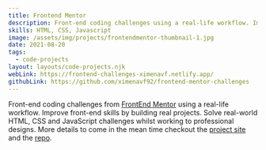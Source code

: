 ```yaml
---
title: Frontend Mentor
description: Front-end coding challenges using a real-life workflow. Improve front-end skills by building real projects. Solve real-world HTML, CSS and JavaScript challenges whilst working to professional designs.
skills: HTML, CSS, Javascript
image: /assets/img/projects/frontendmentor-thumbnail-1.jpg
date: 2021-08-20
tags:
  - code-projects
layout: layouts/code-projects.njk
webLink: https://frontend-challenges-ximenavf.netlify.app/
githubLink: https://github.com/ximenavf92/frontend-mentor-challenges 
---
```


Front-end coding challenges from [FrontEnd Mentor](https://frontendmentor.io) using a real-life workflow. Improve front-end skills by building real projects. Solve real-world HTML, CSS and JavaScript challenges whilst working to professional designs. More details to come in the mean time checkout the [project site](https://frontend-challenges-ximenavf.netlify.app) and the [repo](https://github.com/ximenavf92/frontend-mentor-challenges/).
